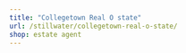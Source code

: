 ```yaml
---
title: "Collegetown Real O state"
url: /stillwater/collegetown-real-o-state/
shop: estate agent
---
```

